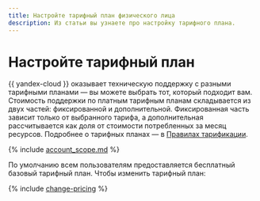 ```yaml
---
title: Настройте тарифный план физического лица
description: Из статьи вы узнаете про настройку тарифного плана.
---
```


# Настройте тарифный план


{{ yandex-cloud }} оказывает техническую поддержку с разными тарифными планами — вы можете выбрать тот, который подходит вам. Стоимость поддержки по платным тарифным планам складывается из двух частей: фиксированной и дополнительной. Фиксированная часть зависит только от выбранного тарифа, а дополнительная рассчитывается как доля от стоимости потребленных за месяц ресурсов. Подробнее о тарифных планах — в [Правилах тарификации](../../support/pricing.md).

{% include [account_scope.md](../../billing/_includes/account-scope.md) %}

По умолчанию всем пользователям предоставляется бесплатный базовый тарифный план. Чтобы изменить тарифный план:

{% include [change-pricing](../../_includes/support/change-pricing.md) %}

